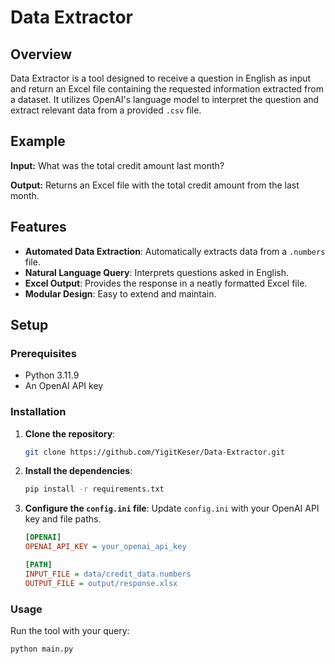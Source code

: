 # Data Extractor

## Overview

Data Extractor is a tool designed to receive a question in English as input and return an Excel file containing the requested information extracted from a dataset. It utilizes OpenAI's language model to interpret the question and extract relevant data from a provided `.csv` file.

## Example

**Input:**
What was the total credit amount last month?

**Output:**
Returns an Excel file with the total credit amount from the last month.

## Features

- **Automated Data Extraction**: Automatically extracts data from a `.numbers` file.
- **Natural Language Query**: Interprets questions asked in English.
- **Excel Output**: Provides the response in a neatly formatted Excel file.
- **Modular Design**: Easy to extend and maintain.

## Setup

### Prerequisites

- Python 3.11.9
- An OpenAI API key

### Installation

1. **Clone the repository**:
    ```sh
    git clone https://github.com/YigitKeser/Data-Extractor.git
    ```

2. **Install the dependencies**:
    ```sh
    pip install -r requirements.txt
    ```

3. **Configure the `config.ini` file**:
   Update `config.ini` with your OpenAI API key and file paths.
    ```ini
    [OPENAI]
    OPENAI_API_KEY = your_openai_api_key

    [PATH]
    INPUT_FILE = data/credit_data.numbers
    OUTPUT_FILE = output/response.xlsx
    ```
### Usage

Run the tool with your query:
```sh
python main.py
```
